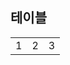 ## 테이블

<table>
    <tr>
        <td>1</td>
        <td>2</td>
        <td>3</td>
    </tr>
</table>

